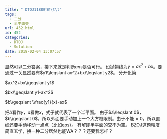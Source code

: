 ```yaml
---
title: " DTOJ1188射箭\t\t"
tags:
  - 二分
  - 半平面交
url: 452.html
id: 452
categories:
  - DTOJ
  - Solution
date: 2018-02-04 13:07:57
---
```


显然可以二分答案，接下来就是判断$ans$是否可行。 设抛物线为$y=ax^2+bx$。要通过一关显然要有$y1\\leqslant ax^2+bx\\leqslant y2$。 分开化简

$ax^2+bx\\geqslant y1$

$bx\\geqslant y1-ax^2$

$b\\geqslant \\frac{y1}{x}-ax$

把$b$看作$y$，$a$看做$x$，式子就代表了一个半平面。 由于$a\\leqslant 0$，$b\\geqslant 0$，所以外面要手动加上一个大方框限制。由于不能$=0$，所以直线还要手动移动一点点（比如eps）。 有解即半平面的交不为空。 BZOJ这题精度简直玄学，换一种二分居然也能WA？？？还要我怎样？